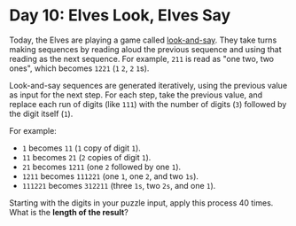 # Day 10: Elves Look, Elves Say

Today, the Elves are playing a game called [look-and-say](https://en.wikipedia.org/wiki/Look-and-say_sequence).
They take turns making sequences by reading aloud the previous sequence and
using that reading as the next sequence. For example, `211` is read as "one two,
two ones", which becomes `1221` (`1` `2`, `2` `1`s).

Look-and-say sequences are generated iteratively, using the previous value as
input for the next step. For each step, take the previous value, and replace
each run of digits (like `111`) with the number of digits (`3`) followed by the
digit itself (`1`).

For example:

- `1` becomes `11` (`1` copy of digit `1`).
- `11` becomes `21` (`2` copies of digit `1`).
- `21` becomes `1211` (one `2` followed by one `1`).
- `1211` becomes `111221` (one `1`, one `2`, and two `1s`).
- `111221` becomes `312211` (three `1s`, two `2s`, and one `1`).

Starting with the digits in your puzzle input, apply this process 40 times. What
is the **length of the result**?
